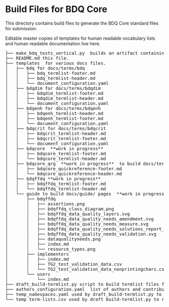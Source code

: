 # Build Files for BDQ Core
 
This directory contains build files to generate the BDQ Core standard files for submission.

Editable master copies of templates for human readable vocabulary lists and human readable documentation live here.

<pre>
├── make_bdq_tests_vertical.py  builds an artifact containing a list of tests, purpose unclear.
├── README.md this file.
├── templates  for various docs files.
│   ├── bdq for docs/terms/bdq 
│   │   ├── bdq_termlist-footer.md
│   │   ├── bdq_termlist-header.md
│   │   └── document_configuration.yaml
│   ├── bdqdim for docs/terms/bdqdim
│   │   ├── bdqdim_termlist-footer.md
│   │   ├── bdqdim_termlist-header.md
│   │   └── document_configuration.yaml
│   ├── bdqenh for docs/terms/bdqenh
│   │   ├── bdqenh_termlist-header.md
│   │   ├── bdqenh_termlist-footer.md
│   │   └── document_configuration.yaml
│   ├── bdqcrit for docs/terms/bdqcrit
│   │   ├── bdqcrit_termlist-header.md
│   │   ├── bdqcrit_termlist-footer.md
│   │   └── document_configuration.yaml
│   ├── bdqcore  **work in progress**
│   │   ├── bdqcore_termlist-footer.md
│   │   └── bdqcore_termlist-header.md
│   ├── bdqcore_qrg  **work in progress**  to build docs/terms/bdqcore/index.md quick reference guide.
│   │   ├── bdqcore_quickreference-footer.md
│   │   └── bdqcore_quickreference-header.md
│   ├── bdqffdq **work in progress**
│   │   ├── bdqffdq_termlist-footer.md
│   │   └── bdqffdq_termlist-header.md
│   └── guide to build docs/guide/ pages  **work in progress**
│       ├── bdqffdq
│       │   ├── assertions.png
│       │   ├── bdqffdq_class_diagram.png
│       │   ├── bdqffdq_data_quality_layers.svg
│       │   ├── bdqffdq_data_quality_needs_amendment.svg
│       │   ├── bdqffdq_data_quality_needs_measure.svg
│       │   ├── bdqffdq_data_quality_needs_solutions_report_validation.svg
│       │   ├── bdqffdq_data_quality_needs_validation.svg
│       │   ├── dataqualityneeds.png
│       │   ├── index.md
│       │   └── resource_types.png
│       ├── implementers
│       │   ├── index.md
│       │   ├── TG2_test_validation_data.csv
│       │   └── TG2_test_validation_data_nonprintingchars.csv
│       └── users
│           └── index.md
├── draft_build-termlist.py script to build termlist files for docs/list/ from templates (plus rdf for dist/), draft refers to this being to build a draft standard
├── authors_configuration.yaml  list of authors and contributors
├── temp_namespaces.yaml used by draft_build-termlist.py to replace a rs.tdwg.org resource unavailable for a draft standard
└── temp_term-lists.csv used by draft_build-termlist.py to replace a rs.tdwg.org resource unavailable for a draft standard
</pre>

